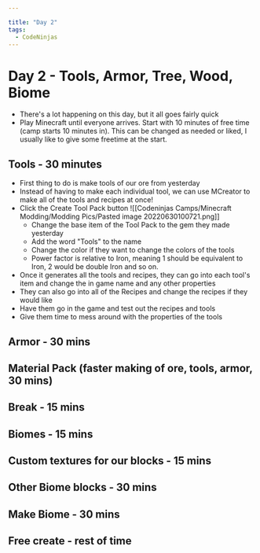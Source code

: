 ```yaml
---

title: "Day 2"
tags:
  - CodeNinjas
---
```

# Day 2 - Tools, Armor, Tree, Wood, Biome
- There's a lot happening on this day, but it all goes fairly quick
- Play Minecraft until everyone arrives. Start with 10 minutes of free time (camp starts 10 minutes in). This can be changed as needed or liked, I usually like to give some freetime at the start.
## Tools - 30 minutes
- First thing to do is make tools of our ore from yesterday
- Instead of having to make each individual tool, we can use MCreator to make all of the tools and recipes at once!
- Click the Create Tool Pack button ![[Codeninjas Camps/Minecraft Modding/Modding Pics/Pasted image 20220630100721.png]]
	- Change the base item of the Tool Pack to the gem they made yesterday
	- Add the word "Tools" to the name
	- Change the color if they want to change the colors of the tools
	- Power factor is relative to Iron, meaning 1 should be equivalent to Iron, 2 would be double Iron and so on.
- Once it generates all the tools and recipes, they can go into each tool's item and change the in game name and any other properties
- They can also go into all of the Recipes and change the recipes if they would like
- Have them go in the game and test out the recipes and tools
- Give them time to mess around with the properties of the tools
## Armor - 30 mins
## Material Pack (faster making of ore, tools, armor, 30 mins)
## Break - 15 mins
## Biomes - 15 mins
## Custom textures for our blocks - 15 mins
## Other Biome blocks - 30 mins
## Make Biome - 30 mins
## Free create - rest of time
